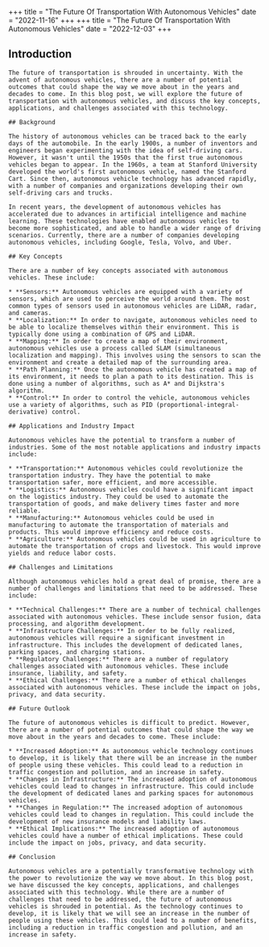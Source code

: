 +++
title = "The Future Of Transportation With Autonomous Vehicles"
date = "2022-11-16"
+++
+++
title = "The Future Of Transportation With Autonomous Vehicles"
date = "2022-12-03"
+++
## Introduction
    
    The future of transportation is shrouded in uncertainty. With the advent of autonomous vehicles, there are a number of potential outcomes that could shape the way we move about in the years and decades to come. In this blog post, we will explore the future of transportation with autonomous vehicles, and discuss the key concepts, applications, and challenges associated with this technology.
    
    ## Background
    
    The history of autonomous vehicles can be traced back to the early days of the automobile. In the early 1900s, a number of inventors and engineers began experimenting with the idea of self-driving cars. However, it wasn't until the 1950s that the first true autonomous vehicles began to appear. In the 1960s, a team at Stanford University developed the world's first autonomous vehicle, named the Stanford Cart. Since then, autonomous vehicle technology has advanced rapidly, with a number of companies and organizations developing their own self-driving cars and trucks.

    In recent years, the development of autonomous vehicles has accelerated due to advances in artificial intelligence and machine learning. These technologies have enabled autonomous vehicles to become more sophisticated, and able to handle a wider range of driving scenarios. Currently, there are a number of companies developing autonomous vehicles, including Google, Tesla, Volvo, and Uber.

    ## Key Concepts

    There are a number of key concepts associated with autonomous vehicles. These include:
    
    * **Sensors:** Autonomous vehicles are equipped with a variety of sensors, which are used to perceive the world around them. The most common types of sensors used in autonomous vehicles are LiDAR, radar, and cameras.
    * **Localization:** In order to navigate, autonomous vehicles need to be able to localize themselves within their environment. This is typically done using a combination of GPS and LiDAR.
    * **Mapping:** In order to create a map of their environment, autonomous vehicles use a process called SLAM (simultaneous localization and mapping). This involves using the sensors to scan the environment and create a detailed map of the surrounding area.
    * **Path Planning:** Once the autonomous vehicle has created a map of its environment, it needs to plan a path to its destination. This is done using a number of algorithms, such as A* and Dijkstra's algorithm.
    * **Control:** In order to control the vehicle, autonomous vehicles use a variety of algorithms, such as PID (proportional-integral-derivative) control.
    
    ## Applications and Industry Impact
    
    Autonomous vehicles have the potential to transform a number of industries. Some of the most notable applications and industry impacts include:
    
    * **Transportation:** Autonomous vehicles could revolutionize the transportation industry. They have the potential to make transportation safer, more efficient, and more accessible.
    * **Logistics:** Autonomous vehicles could have a significant impact on the logistics industry. They could be used to automate the transportation of goods, and make delivery times faster and more reliable.
    * **Manufacturing:** Autonomous vehicles could be used in manufacturing to automate the transportation of materials and products. This would improve efficiency and reduce costs.
    * **Agriculture:** Autonomous vehicles could be used in agriculture to automate the transportation of crops and livestock. This would improve yields and reduce labor costs.
    
    ## Challenges and Limitations
    
    Although autonomous vehicles hold a great deal of promise, there are a number of challenges and limitations that need to be addressed. These include:
    
    * **Technical Challenges:** There are a number of technical challenges associated with autonomous vehicles. These include sensor fusion, data processing, and algorithm development.
    * **Infrastructure Challenges:** In order to be fully realized, autonomous vehicles will require a significant investment in infrastructure. This includes the development of dedicated lanes, parking spaces, and charging stations.
    * **Regulatory Challenges:** There are a number of regulatory challenges associated with autonomous vehicles. These include insurance, liability, and safety.
    * **Ethical Challenges:** There are a number of ethical challenges associated with autonomous vehicles. These include the impact on jobs, privacy, and data security.
    
    ## Future Outlook
    
    The future of autonomous vehicles is difficult to predict. However, there are a number of potential outcomes that could shape the way we move about in the years and decades to come. These include:
    
    * **Increased Adoption:** As autonomous vehicle technology continues to develop, it is likely that there will be an increase in the number of people using these vehicles. This could lead to a reduction in traffic congestion and pollution, and an increase in safety.
    * **Changes in Infrastructure:** The increased adoption of autonomous vehicles could lead to changes in infrastructure. This could include the development of dedicated lanes and parking spaces for autonomous vehicles.
    * **Changes in Regulation:** The increased adoption of autonomous vehicles could lead to changes in regulation. This could include the development of new insurance models and liability laws.
    * **Ethical Implications:** The increased adoption of autonomous vehicles could have a number of ethical implications. These could include the impact on jobs, privacy, and data security.
    
    ## Conclusion
    
    Autonomous vehicles are a potentially transformative technology with the power to revolutionize the way we move about. In this blog post, we have discussed the key concepts, applications, and challenges associated with this technology. While there are a number of challenges that need to be addressed, the future of autonomous vehicles is shrouded in potential. As the technology continues to develop, it is likely that we will see an increase in the number of people using these vehicles. This could lead to a number of benefits, including a reduction in traffic congestion and pollution, and an increase in safety.